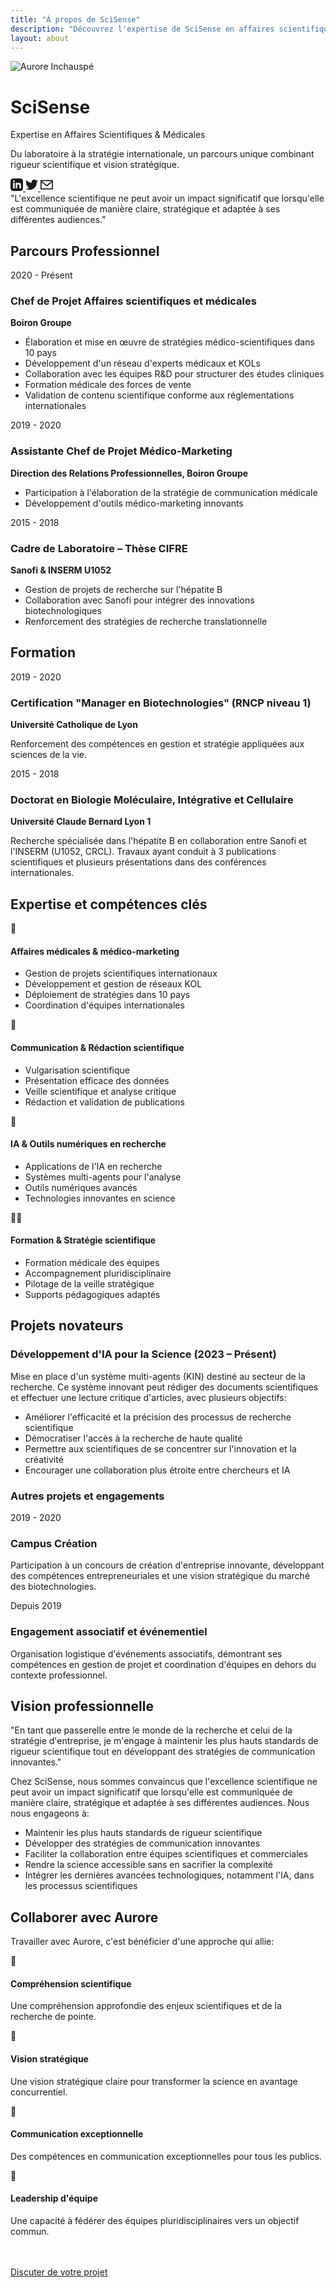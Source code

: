 ```yaml
---
title: "À propos de SciSense"
description: "Découvrez l'expertise de SciSense en affaires scientifiques et médicales avec une expérience internationale"
layout: about
---
```


<div class="profile-card">
  <div class="profile-image">
    <img src="/images/aurore.jpg" alt="Aurore Inchauspé" />
  </div>
  <div class="profile-info">
    <h1 class="profile-name">SciSense</h1>
    <p class="profile-title">Expertise en Affaires Scientifiques & Médicales</p>
    <p class="profile-bio">Du laboratoire à la stratégie internationale, un parcours unique combinant rigueur scientifique et vision stratégique.</p>
    <div class="social-buttons">
      <a href="#" class="social-button" aria-label="LinkedIn">
        <svg width="20" height="20" viewBox="0 0 24 24" fill="currentColor">
          <path d="M19 0h-14c-2.761 0-5 2.239-5 5v14c0 2.761 2.239 5 5 5h14c2.762 0 5-2.239 5-5v-14c0-2.761-2.238-5-5-5zm-11 19h-3v-11h3v11zm-1.5-12.268c-.966 0-1.75-.79-1.75-1.764s.784-1.764 1.75-1.764 1.75.79 1.75 1.764-.783 1.764-1.75 1.764zm13.5 12.268h-3v-5.604c0-3.368-4-3.113-4 0v5.604h-3v-11h3v1.765c1.396-2.586 7-2.777 7 2.476v6.759z"/>
        </svg>
      </a>
      <a href="#" class="social-button" aria-label="Twitter">
        <svg width="20" height="20" viewBox="0 0 24 24" fill="currentColor">
          <path d="M24 4.557c-.883.392-1.832.656-2.828.775 1.017-.609 1.798-1.574 2.165-2.724-.951.564-2.005.974-3.127 1.195-.897-.957-2.178-1.555-3.594-1.555-3.179 0-5.515 2.966-4.797 6.045-4.091-.205-7.719-2.165-10.148-5.144-1.29 2.213-.669 5.108 1.523 6.574-.806-.026-1.566-.247-2.229-.616-.054 2.281 1.581 4.415 3.949 4.89-.693.188-1.452.232-2.224.084.626 1.956 2.444 3.379 4.6 3.419-2.07 1.623-4.678 2.348-7.29 2.04 2.179 1.397 4.768 2.212 7.548 2.212 9.142 0 14.307-7.721 13.995-14.646.962-.695 1.797-1.562 2.457-2.549z"/>
        </svg>
      </a>
      <a href="#" class="social-button" aria-label="Email">
        <svg width="20" height="20" viewBox="0 0 24 24" fill="currentColor">
          <path d="M0 3v18h24v-18h-24zm21.518 2l-9.518 7.713-9.518-7.713h19.036zm-19.518 14v-11.817l10 8.104 10-8.104v11.817h-20z"/>
        </svg>
      </a>
    </div>
  </div>
</div>

<div class="vision-quote">
  "L'excellence scientifique ne peut avoir un impact significatif que lorsqu'elle est communiquée de manière claire, stratégique et adaptée à ses différentes audiences."
</div>

## Parcours Professionnel

<div class="about-timeline">
  <div class="timeline-item">
    <div class="timeline-dot"></div>
    <div class="timeline-date">2020 - Présent</div>
    <div class="timeline-content">
      <h3>Chef de Projet Affaires scientifiques et médicales</h3>
      <p><strong>Boiron Groupe</strong></p>
      <ul>
        <li>Élaboration et mise en œuvre de stratégies médico-scientifiques dans 10 pays</li>
        <li>Développement d'un réseau d'experts médicaux et KOLs</li>
        <li>Collaboration avec les équipes R&D pour structurer des études cliniques</li>
        <li>Formation médicale des forces de vente</li>
        <li>Validation de contenu scientifique conforme aux réglementations internationales</li>
      </ul>
    </div>
  </div>
  
  <div class="timeline-item">
    <div class="timeline-dot"></div>
    <div class="timeline-date">2019 - 2020</div>
    <div class="timeline-content">
      <h3>Assistante Chef de Projet Médico-Marketing</h3>
      <p><strong>Direction des Relations Professionnelles, Boiron Groupe</strong></p>
      <ul>
        <li>Participation à l'élaboration de la stratégie de communication médicale</li>
        <li>Développement d'outils médico-marketing innovants</li>
      </ul>
    </div>
  </div>
  
  <div class="timeline-item">
    <div class="timeline-dot"></div>
    <div class="timeline-date">2015 - 2018</div>
    <div class="timeline-content">
      <h3>Cadre de Laboratoire – Thèse CIFRE</h3>
      <p><strong>Sanofi & INSERM U1052</strong></p>
      <ul>
        <li>Gestion de projets de recherche sur l'hépatite B</li>
        <li>Collaboration avec Sanofi pour intégrer des innovations biotechnologiques</li>
        <li>Renforcement des stratégies de recherche translationnelle</li>
      </ul>
    </div>
  </div>
</div>

## Formation

<div class="about-timeline">
  <div class="timeline-item">
    <div class="timeline-dot"></div>
    <div class="timeline-date">2019 - 2020</div>
    <div class="timeline-content">
      <h3>Certification "Manager en Biotechnologies" (RNCP niveau 1)</h3>
      <p><strong>Université Catholique de Lyon</strong></p>
      <p>Renforcement des compétences en gestion et stratégie appliquées aux sciences de la vie.</p>
    </div>
  </div>
  
  <div class="timeline-item">
    <div class="timeline-dot"></div>
    <div class="timeline-date">2015 - 2018</div>
    <div class="timeline-content">
      <h3>Doctorat en Biologie Moléculaire, Intégrative et Cellulaire</h3>
      <p><strong>Université Claude Bernard Lyon 1</strong></p>
      <p>Recherche spécialisée dans l'hépatite B en collaboration entre Sanofi et l'INSERM (U1052, CRCL). Travaux ayant conduit à 3 publications scientifiques et plusieurs présentations dans des conférences internationales.</p>
    </div>
  </div>
</div>

## Expertise et compétences clés

<div class="skill-grid">
  <div class="skill-card medical">
    <div class="skill-icon">🔬</div>
    <h4>Affaires médicales & médico-marketing</h4>
    <ul>
      <li>Gestion de projets scientifiques internationaux</li>
      <li>Développement et gestion de réseaux KOL</li>
      <li>Déploiement de stratégies dans 10 pays</li>
      <li>Coordination d'équipes internationales</li>
    </ul>
  </div>
  
  <div class="skill-card communication">
    <div class="skill-icon">📝</div>
    <h4>Communication & Rédaction scientifique</h4>
    <ul>
      <li>Vulgarisation scientifique</li>
      <li>Présentation efficace des données</li>
      <li>Veille scientifique et analyse critique</li>
      <li>Rédaction et validation de publications</li>
    </ul>
  </div>
  
  <div class="skill-card ai">
    <div class="skill-icon">🤖</div>
    <h4>IA & Outils numériques en recherche</h4>
    <ul>
      <li>Applications de l'IA en recherche</li>
      <li>Systèmes multi-agents pour l'analyse</li>
      <li>Outils numériques avancés</li>
      <li>Technologies innovantes en science</li>
    </ul>
  </div>
  
  <div class="skill-card training">
    <div class="skill-icon">👩‍🏫</div>
    <h4>Formation & Stratégie scientifique</h4>
    <ul>
      <li>Formation médicale des équipes</li>
      <li>Accompagnement pluridisciplinaire</li>
      <li>Pilotage de la veille stratégique</li>
      <li>Supports pédagogiques adaptés</li>
    </ul>
  </div>
</div>

## Projets novateurs

<div class="project-highlight">
  <h3>Développement d'IA pour la Science (2023 – Présent)</h3>
  <p>Mise en place d'un système multi-agents (KIN) destiné au secteur de la recherche. Ce système innovant peut rédiger des documents scientifiques et effectuer une lecture critique d'articles, avec plusieurs objectifs:</p>
  <ul>
    <li>Améliorer l'efficacité et la précision des processus de recherche scientifique</li>
    <li>Démocratiser l'accès à la recherche de haute qualité</li>
    <li>Permettre aux scientifiques de se concentrer sur l'innovation et la créativité</li>
    <li>Encourager une collaboration plus étroite entre chercheurs et IA</li>
  </ul>
</div>

### Autres projets et engagements

<div class="about-timeline">
  <div class="timeline-item">
    <div class="timeline-dot"></div>
    <div class="timeline-date">2019 - 2020</div>
    <div class="timeline-content">
      <h3>Campus Création</h3>
      <p>Participation à un concours de création d'entreprise innovante, développant des compétences entrepreneuriales et une vision stratégique du marché des biotechnologies.</p>
    </div>
  </div>
  
  <div class="timeline-item">
    <div class="timeline-dot"></div>
    <div class="timeline-date">Depuis 2019</div>
    <div class="timeline-content">
      <h3>Engagement associatif et événementiel</h3>
      <p>Organisation logistique d'événements associatifs, démontrant ses compétences en gestion de projet et coordination d'équipes en dehors du contexte professionnel.</p>
    </div>
  </div>
</div>

## Vision professionnelle

<div class="vision-quote">
  "En tant que passerelle entre le monde de la recherche et celui de la stratégie d'entreprise, je m'engage à maintenir les plus hauts standards de rigueur scientifique tout en développant des stratégies de communication innovantes."
</div>

<p>Chez SciSense, nous sommes convaincus que l'excellence scientifique ne peut avoir un impact significatif que lorsqu'elle est communiquée de manière claire, stratégique et adaptée à ses différentes audiences. Nous nous engageons à:</p>

<ul>
  <li>Maintenir les plus hauts standards de rigueur scientifique</li>
  <li>Développer des stratégies de communication innovantes</li>
  <li>Faciliter la collaboration entre équipes scientifiques et commerciales</li>
  <li>Rendre la science accessible sans en sacrifier la complexité</li>
  <li>Intégrer les dernières avancées technologiques, notamment l'IA, dans les processus scientifiques</li>
</ul>

## Collaborer avec Aurore

<p>Travailler avec Aurore, c'est bénéficier d'une approche qui allie:</p>

<div class="skill-grid">
  <div class="skill-card">
    <div class="skill-icon">🧠</div>
    <h4>Compréhension scientifique</h4>
    <p>Une compréhension approfondie des enjeux scientifiques et de la recherche de pointe.</p>
  </div>
  
  <div class="skill-card">
    <div class="skill-icon">🔭</div>
    <h4>Vision stratégique</h4>
    <p>Une vision stratégique claire pour transformer la science en avantage concurrentiel.</p>
  </div>
  
  <div class="skill-card">
    <div class="skill-icon">💬</div>
    <h4>Communication exceptionnelle</h4>
    <p>Des compétences en communication exceptionnelles pour tous les publics.</p>
  </div>
  
  <div class="skill-card">
    <div class="skill-icon">👥</div>
    <h4>Leadership d'équipe</h4>
    <p>Une capacité à fédérer des équipes pluridisciplinaires vers un objectif commun.</p>
  </div>
</div>

<div class="text-center" style="margin-top: 3rem;">
  <a href="/contact" class="button">Discuter de votre projet</a>
</div>
